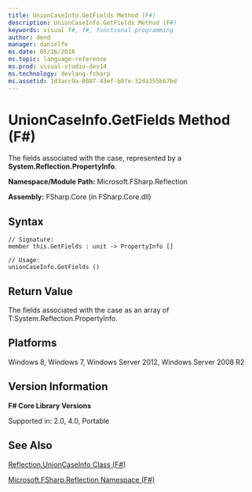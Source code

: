 ```yaml
---
title: UnionCaseInfo.GetFields Method (F#)
description: UnionCaseInfo.GetFields Method (F#)
keywords: visual f#, f#, functional programming
author: dend
manager: danielfe
ms.date: 05/16/2016
ms.topic: language-reference
ms.prod: visual-studio-dev14
ms.technology: devlang-fsharp
ms.assetid: 1d3acc9a-0087-43ef-b07e-32da355b67bd 
---
```


# UnionCaseInfo.GetFields Method (F#)

The fields associated with the case, represented by a **System.Reflection.PropertyInfo**.

**Namespace/Module Path:** Microsoft.FSharp.Reflection

**Assembly:** FSharp.Core (in FSharp.Core.dll)


## Syntax

```
// Signature:
member this.GetFields : unit -> PropertyInfo []

// Usage:
unionCaseInfo.GetFields ()
```

## Return Value

The fields associated with the case as an array of T:System.Reflection.PropertyInfo.

## Platforms
Windows 8, Windows 7, Windows Server 2012, Windows Server 2008 R2


## Version Information
**F# Core Library Versions**

Supported in: 2.0, 4.0, Portable




## See Also
[Reflection.UnionCaseInfo Class &#40;F&#35;&#41;](Reflection.UnionCaseInfo-Class-%5BFSharp%5D.md)

[Microsoft.FSharp.Reflection Namespace &#40;F&#35;&#41;](Microsoft.FSharp.Reflection-Namespace-%5BFSharp%5D.md)

